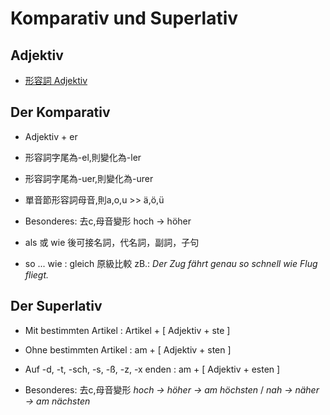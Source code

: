 # Komparativ und Superlativ

## Adjektiv

- [形容詞 Adjektiv](https://github.com/ewigkeitab/deutschnotizen/blob/main/Adjektiv.md)

## Der Komparativ

- Adjektiv + er

- 形容詞字尾為-el,則變化為-ler

- 形容詞字尾為-uer,則變化為-urer

- 單音節形容詞母音,則a,o,u >> ä,ö,ü

- Besonderes: 去c,母音變形
  hoch -> höher  

- als 或 wie 後可接名詞，代名詞，副詞，子句

- so ... wie : gleich 原級比較
  zB.: *Der Zug fährt genau so schnell wie Flug fliegt.*

## Der Superlativ

- Mit bestimmten Artikel :  Artikel + [ Adjektiv + ste ]

- Ohne bestimmten Artikel : am + [ Adjektiv + sten ]

- Auf -d, -t, -sch, -s, -ß, -z, -x enden : am + [ Adjektiv + esten ]

- Besonderes: 去c,母音變形
  *hoch -> höher -> am höchsten* / *nah -> näher -> am nächsten*

